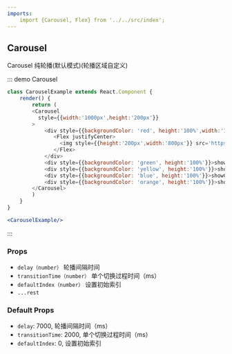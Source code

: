 ```yaml
---
imports:
    import {Carousel, Flex} from '../../src/index';
---
```

## Carousel

Carousel 纯轮播(默认模式)(轮播区域自定义)

::: demo Carousel
```js
class CarouselExample extends React.Component {
    render() {
        return (
        <Carousel
          style={{width:'1000px',height:'200px'}}
        >
            <div style={{backgroundColor: 'red', height:'100%',width:'100%'}}>
               <Flex justifyCenter>
                 <img style={{height:'200px',width:'800px'}} src='https://img.guanmai.cn/product_pic/da32d562de124462.png'/>
               </Flex>
            </div>
            <div style={{backgroundColor: 'green', height:'100%'}}>showCarousel1</div>
            <div style={{backgroundColor: 'yellow', height:'100%'}}>showCarousel2</div>
            <div style={{backgroundColor: 'blue', height:'100%'}}>showCarousel3</div>
            <div style={{backgroundColor: 'orange', height:'100%'}}>showCarousel4</div>
        </Carousel>
        )
    }
}
```

```jsx
<CarouselExample/>
```
:::

### Props
- `delay（number）` 轮播间隔时间
- `transitionTime（number）` 单个切换过程时间（ms）  
- `defaultIndex（number）` 设置初始索引
- `...rest` 

### Default Props
- `delay`: 7000, 轮播间隔时间（ms）
- `transitionTime`: 2000, 单个切换过程时间（ms）
- `defaultIndex`: 0, 设置初始索引
